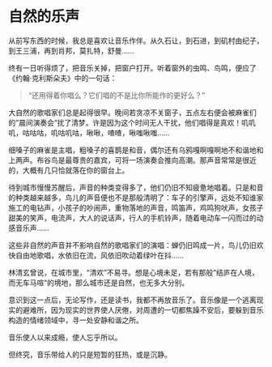 # 自然的乐声

从前写东西的时候，我总是喜欢让音乐作伴。从久石让，到石进，到矶村由纪子，到王三浦，再到肖邦，莫扎特，舒曼……

终有一日听得烦了，把音乐关掉，把窗户打开。听着窗外的虫鸣、鸟鸣，便应了《约翰·克利斯朵夫》中的一句话：

> “还用得着你唱么？它们唱的不是比你所能作的更好么？”

大自然的歌唱家们总是起得很早。晚间若贪凉不关窗子，五点左右便会被麻雀们的”晨间演奏会“扰了清梦。许是因为这个时间无人干扰，他们唱得是真欢！叽叽叽，咕咕咕，叽咕叽咕，啾啾，喳喳，啾嗤啾嗤……

细嗓子的麻雀是主唱，粗嗓子的喜鹊是和音，偶尔还有乌鸦嘎啊嘎啊地不和谐地和上两声。布谷鸟是最尊贵的嘉宾，可将一场演奏会推向高潮。那声音常常是很近的，大概有几只恰就落在你的窗台上。

待到城市慢慢苏醒后，声音的种类变得多了，他们仍旧不知疲惫地唱着。只是和音的种类越来越多，鸟儿的声音便也不是那般清明了：车子的引擎声，远处不知谁家施工的电钻声，小孩子的吵闹声，重物落地的声音，鸣笛声，鸡鸣狗吠声，女孩子甜美的笑声，电流声，大人的说话声，行人的手机铃声，随着电动车一闪而过的动感音乐声……

这些非自然的声音并不影响自然的歌唱家们的演唱：蝉仍旧鸣成一片，鸟儿仍旧欢快自由地歌唱，水依旧在流，风依旧吹动着绿叶在抖……

林清玄曾说，在城市里，“清欢”不易寻。想是心境未足，若有那般”结庐在人境，而无车马喧“的境地，那么城市还是自然，也无多大分别。

意识到这一点后，无论写作，还是读书，我都不再放音乐了。音乐像是一个逃离现实的避难所，因为现实的世界使人厌倦，对周遭的一切都焦躁不安后，要躲到音乐构造的情绪领域中，寻一处安静和谐之所。

音乐使人以来成瘾，使人忘乎所以。

但终究，音乐带给人的只是短暂的狂热，或是沉静。